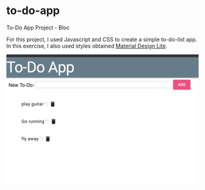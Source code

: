 # to-do-app
To-Do App Project - Bloc

For this project, I used Javascript and CSS to create a simple to-do-list app.  In this exercise, I also used styles obtained 
[Material Design Lite](https://getmdl.io/index.html).
 

![Image of a to do app with three list items](https://github.com/hlipper/to-do-app/blob/master/to%20do%20app%20screenshot.png)
